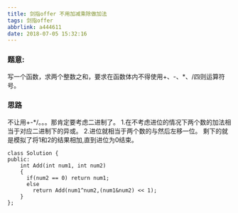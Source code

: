 ```yaml
---
title: 剑指offer 不用加减乘除做加法
tags: 剑指offer
abbrlink: a444611
date: 2018-07-05 15:32:16
---
```

<h3>题意:</h3>
写一个函数，求两个整数之和，要求在函数体内不得使用+、-、*、/四则运算符号。
<!--more-->
<h3>思路</h3>

 不让用+-*/。。。那肯定要考虑二进制了。
 1.在不考虑进位的情况下两个数的加法相当于对应二进制下的异或。
 2.进位就相当于两个数的与然后左移一位。
 剩下的就是模拟了将1和2的结果相加,直到进位为0结束。

```
class Solution {
public:
    int Add(int num1, int num2)
    {
      if(num2 == 0) return num1;
      else
        return Add(num1^num2,(num1&num2) << 1);
    }
};	
```
